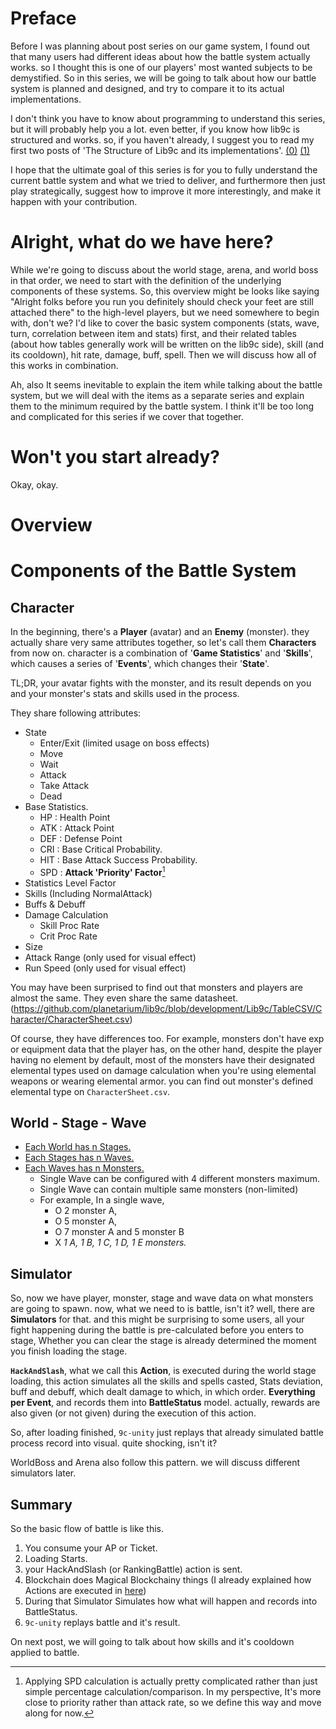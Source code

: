 # Preface

Before I was planning about post series on our game system, I found out that many users had different ideas about how the battle system actually works. so I thought this is one of our players' most wanted subjects to be demystified. So in this series, we will be going to talk about how our battle system is planned and designed, and try to compare it to its actual implementations. 

I don't think you have to know about programming to understand this series, but it will probably help you a lot. even better, if you know how lib9c is structured and works. so, if you haven't already, I suggest you to read my first two posts of 'The Structure of Lib9c and its implementations'. [(0)](https://devforum.nine-chronicles.com/t/the-structure-of-lib9c-and-its-implementations-0-overview/49/4) [(1)](./the-structure-of-lib9c-and-its-implementations-1-event-flow-what-actually-happens-when-the-daily-reward-bar-is-pressed)

I hope that the ultimate goal of this series is for you to fully understand the current battle system and what we tried to deliver, and furthermore then just play strategically, suggest how to improve it more interestingly, and make it happen with your contribution.

# Alright, what do we have here?

While we're going to discuss about the world stage, arena, and world boss in that order, we need to start with the definition of the underlying components of these systems. So, this overview might be looks like saying "Alright folks before you run you definitely should check your feet are still attached there" to the high-level players, but we need somewhere to begin with, don't we? I'd like to cover the basic system components (stats, wave, turn, correlation between item and stats) first, and their related tables (about how tables generally work will be written on the lib9c side), skill (and its cooldown), hit rate, damage, buff, spell. Then we will discuss how all of this works in combination.

Ah, also It seems inevitable to explain the item while talking about the battle system, but we will deal with the items as a separate series and explain them to the minimum required by the battle system. I think it'll be too long and complicated for this series if we cover that together.

# Won't you start already?

Okay, okay. 

# Overview

# Components of the Battle System

## Character

In the beginning, there's a **Player** (avatar) and an **Enemy** (monster). they actually share very same attributes together, so let's call them **Characters** from now on. character is a combination of '**Game Statistics**' and '**Skills**', which causes a series of '**Events**', which changes their '**State**'.

TL;DR, your avatar fights with the monster, and its result depends on you and your monster's stats and skills used in the process. 
 
They share following attributes:
- State
    - Enter/Exit (limited usage on boss effects)
    - Move
    - Wait
    - Attack
    - Take Attack
    - Dead
- Base Statistics.
    - HP : Health Point
    - ATK : Attack Point
    - DEF : Defense Point
    - CRI : Base Critical Probability.
    - HIT : Base Attack Success Probability.
    - SPD : **Attack 'Priority' Factor**[^1]
- Statistics Level Factor
- Skills (Including NormalAttack)
- Buffs & Debuff
- Damage Calculation
    - Skill Proc Rate
    - Crit Proc Rate
- Size
- Attack Range (only used for visual effect)
- Run Speed (only used for visual effect)

You may have been surprised to find out that monsters and players are almost the same. They even share the same datasheet. (https://github.com/planetarium/lib9c/blob/development/Lib9c/TableCSV/Character/CharacterSheet.csv) 

Of course, they have differences too. For example, monsters don't have exp or equipment data that the player has, on the other hand, despite the player having no element by default, most of the monsters have their designated elemental types used on damage calculation when you're using elemental weapons or wearing elemental armor. you can find out monster's defined elemental type on `CharacterSheet.csv`.

## World - Stage - Wave

- [Each World has n Stages.](https://github.com/planetarium/lib9c/blob/07f63aa5376bedabab8650e16744af77caa8db6e/Lib9c/TableCSV/WorldAndStage/WorldSheet.csv)
- [Each Stages has n Waves.](https://github.com/planetarium/lib9c/blob/07f63aa5376bedabab8650e16744af77caa8db6e/Lib9c/TableCSV/WorldAndStage/StageSheet.csv)
- [Each Waves has n Monsters.](https://github.com/planetarium/lib9c/blob/development/Lib9c/TableCSV/WorldAndStage/StageWaveSheet.csv)
    - Single Wave can be configured with 4 different monsters maximum.
    - Single Wave can contain multiple same monsters (non-limited)
    - For example, In a single wave,
       - O 2 monster A, 
       - O 5 monster A, 
       - O 7 monster A and 5 monster B
       - X *1 A, 1 B, 1 C, 1 D, 1 E monsters.*

## Simulator

So, now we have player, monster, stage and wave data on what monsters are going to spawn. now, what we need to is battle, isn't it? well, there are **Simulators** for that. and this might be surprising to some users, all your fight happening during the battle is pre-calculated before you enters to stage, Whether you can clear the stage is already determined the moment you finish loading the stage.

**`HackAndSlash`**, what we call this **Action**, is executed during the world stage loading, this action simulates all the skills and spells casted, Stats deviation, buff and debuff, which dealt damage to which, in which order. **Everything per Event**, and records them into **BattleStatus** model. actually, rewards are also given (or not given) during the execution of this action.

So, after loading finished, `9c-unity` just replays that already simulated battle process record into visual. quite shocking, isn't it?

WorldBoss and Arena also follow this pattern. we will discuss different simulators later.

## Summary

So the basic flow of battle is like this. 

1. You consume your AP or Ticket.
2. Loading Starts.
3. your HackAndSlash (or RankingBattle) action is sent.
4. Blockchain does Magical Blockchainy things (I already explained how Actions are executed in [here](./the-structure-of-lib9c-and-its-implementations-1-event-flow-what-actually-happens-when-the-daily-reward-bar-is-pressed))
5. During that Simulator Simulates how what will happen and records into BattleStatus.
6. `9c-unity` replays battle and it's result.

On next post, we will going to talk about how skills and it's cooldown applied to battle.

[^1]: Applying SPD calculation is actually pretty complicated rather than just simple percentage calculation/comparison. In my perspective, It's more close to priority rather than attack rate, so we define this way and move along for now.
